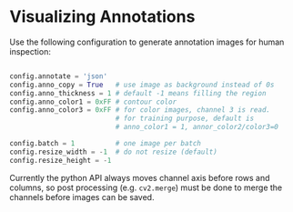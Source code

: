 # Visualizing Annotations

Use the following configuration to generate
annotation images for human inspection:
```python

config.annotate = 'json'
config.anno_copy = True   # use image as background instead of 0s
config.anno_thickness = 1 # default -1 means filling the region
config.anno_color1 = 0xFF # contour color
config.anno_color3 = 0xFF # for color images, channel 3 is read.
                          # for training purpose, default is
                          # anno_color1 = 1, annor_color2/color3=0

config.batch = 1          # one image per batch
config.resize_width = -1  # do not resize (default)
config.resize_height = -1
```

Currently the python API always moves channel axis before rows
and columns, so post processing (e.g. `cv2.merge`) must be done to merge the
channels before images can be saved.



